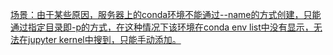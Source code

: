 [场景：由于某些原因，服务器上的conda环境不能通过--name的方式创建，只能通过指定目录即-p的方式，在这种情况下该环境在conda env list中没有显示，无法在jupyter kernel中搜到，只能手动添加。](https://blog.csdn.net/jiangqixing0728/article/details/138629897)
